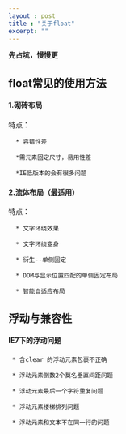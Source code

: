 ```yaml
---
layout : post
title : "关于float"
excerpt: ""
---
```


**先占坑，慢慢更**

## float常见的使用方法

#### 1.砌砖布局	

特点：

      * 容错性差
      
      *需元素固定尺寸，易用性差
      
      *IE低版本的会有很多问题
      
#### 2.流体布局（最适用）

特点：

      * 文字环绕效果
      
      * 文字环绕变身
      
      * 衍生--单侧固定
      
      * DOM与显示位置匹配的单侧固定布局
      
      * 智能自适应布局
      
      
## 浮动与兼容性

#### IE7下的浮动问题

     * 含clear 的浮动元素包裹不正确
     
     * 浮动元素倒数2个莫名垂直间距问题
     
     * 浮动元素最后一个字符重复问题
     
     * 浮动元素楼梯排列问题
     
     * 浮动元素和文本不在同一行的问题